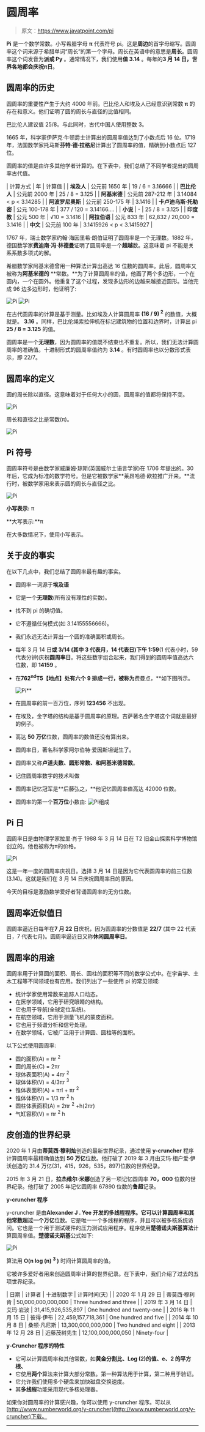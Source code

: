 # 圆周率

> 原文：<https://www.javatpoint.com/pi>

**Pi** 是一个数学常数。小写希腊字母 **π** 代表符号 pi。这是**周边**的首字母缩写。圆周率这个词来源于希腊单词“周长”的第一个字母。周长在英语中的意思是**周长**。圆周率这个词发音为**派或 Py** 。通常情况下，我们使用**值 3.14** 。每年的**3 月 14 日，世界各地都会庆祝π日**。

## 圆周率的历史

圆周率的重要性产生于大约 4000 年前。巴比伦人和埃及人已经意识到常数 **π** 的存在和意义。他们证明了圆的周长与直径的比值相同。

巴比伦人建议值 25/8。与此同时，古代中国人使用整数 3。

1665 年，科学家伊萨克·牛顿爵士计算出的圆周率值达到了小数点后 16 位。1719 年，法国数学家托马斯**芬特·德·拉格尼**计算出了圆周率的值，精确到小数点后 127 位。

圆周率的值是由许多其他学者计算的。在下表中，我们总结了不同学者提出的圆周率古代值。

| 计算方式 | 年 | 计算值 |
| **埃及人** | 公元前 1650 年 | 19 / 6 = 3.16666 |
| **巴比伦人** | 公元前 2000 年 | 25 / 8 = 3.125 |
| **阿基米德** | 公元前 287-212 年 | 3.14084 < p < 3.14285 |
| **阿波罗尼奥斯** | 公元前 250-175 年 | 3.1416 |
| **卡卢迪乌斯·托勒密** | 公元 100-178 年 | 377 / 120 = 3.14166…. |
| **小说** | - | 25 / 8 = 3.125 |
| **印度教** | 公元 500 年 | √10 = 3.1416 |
| **阿拉伯语** | 公元 833 年 | 62,832 / 20,000 = 3.1416 |
| **中文** | 公元前 100 年 | 3.1415926 < p < 3.1415927 |

1767 年，瑞士数学家约翰·海因里希·朗伯证明了圆周率是一个无理数。1882 年，德国数学家**费迪南·冯·林德曼**证明了圆周率是一个**超越**数。这意味着 pi 不能是关系系数多项式的解。

希腊数学家阿基米德曾用一种算法计算出高达 16 位数的圆周率。此后，圆周率又被称为**阿基米德的** **常数。**为了计算圆周率的值，他画了两个多边形，一个在圆内，一个在圆外。他重复了这个过程，发现多边形的边越来越接近圆形。当他完成 96 边多边形时，他证明了:

![Pi](img/559be413598e98a4eee8ac05a61ef4f7.png)
![Pi](img/8809698e71b942973eb553ccb979aea2.png)

在古代圆周率的计算是基于测量。比如埃及人计算圆周率 **(16 / 9) <sup>2</sup>** 的数值，大概就是。 **3.16** 。同样，巴比伦绳索拉伸机在标记建筑物的位置和边界时，计算出 pi **25 / 8 = 3.125** 的值。

圆周率是一个**无理数**，因为圆周率的值既不结束也不重复。所以，我们无法计算圆周率的准确值。十进制形式的圆周率值约为 **3.14** 。有时圆周率也以分数形式表示，即 22/7。

## 圆周率的定义

圆的周长除以直径。这意味着对于任何大小的圆，圆周率的值都将保持不变。

![Pi](img/e450186c6bdb21068625ef5d8b461868.png)

周长和直径之比是常数(π)。

![Pi](img/bf835072b2a8b1eff1d024641cb62b3f.png)

## Pi 符号

圆周率符号是由数学家威廉姆·琼斯(英国威尔士语言学家)在 1706 年提出的。30 年后，它成为标准的数学符号。但是它被数学家**莱昂哈德·欧拉推广开来。**流行时，被数学家用来表示圆的周长与直径之比。

![Pi](img/fe1e3fa9cbf771cbf1a35aa9c1666b9d.png)

**小写表示:** π

**大写表示:**π

在大多数情况下，使用小写表示。

## 关于皮的事实

在以下几点中，我们总结了圆周率最有趣的事实。

*   圆周率一词源于**埃及语**
*   它是一个**无理数**(所有没有理性的实数)。
*   找不到 pi 的确切值。
*   它不遵循任何模式(如 3.14155556666)。
*   我们永远无法计算出一个圆的准确面积或周长。
*   每年 3 月 14 日**或 **3/14** (其中 3 代表月，14 代表日)下午 1:59**(1 代表小时，59 代表分钟)庆祝**圆周率日**。将这些数字组合起来，我们得到的圆周率值高达六位数，即 **14159** 。
*   在**762<sup>nd</sup>T5【地点】处有六个 **9** 排成一行，被称为**费曼点，**如下图所示。

    ![Pi](img/796dc00f4bdb01c70725124f5a821fc4.png)**
*   在圆周率的前一百万位，序列 **123456** 不出现。
*   在埃及，金字塔的结构是基于圆周率的原理。吉萨著名金字塔这个词就是最好的例子。
*   高达 **50 万亿**位数，圆周率的数值还没有算出来。
*   圆周率日，著名科学家阿尔伯特·爱因斯坦诞生了。
*   圆周率又称**卢道夫数、圆形常数、**和**阿基米德常数**。
*   记住圆周率数字的技术叫做
*   圆周率记忆冠军是**后藤弘之，**他记忆圆周率值高达 42000 位数。
*   圆周率的第一个**百万位**小数由:
    ![Pi](img/249c8c24fbb021d59555cb460649b86f.png)组成

## Pi 日

圆周率日是由物理学家拉里·肖于 1988 年 3 月 14 日在 T2 旧金山探索科学博物馆创立的。他也被称为π的价格。

![Pi](img/7fedc2d548f18f2cb3b174d5ac97bd29.png)

这是一年一度的圆周率庆祝日。选择 3 月 14 日是因为它代表圆周率的前三位数(3.14)。这就是我们在 3 月 14 日庆祝圆周率日的原因。

今天的目标是激励数学爱好者背诵圆周率的无穷位数。

## 圆周率近似值日

圆周率逼近日每年在**7 月 22 日**庆祝，因为圆周率的分数值是 **22/7** (其中 22 代表日，7 代表七月)。圆周率逼近日又称**休闲圆周率日**。

## 圆周率的用途

圆周率用于计算圆的面积、周长、圆柱的面积等不同的数学公式中。在宇宙学、土木工程等不同领域也有应用。我们列出了一些使用 pi 的常见领域:

*   统计学家使用常数来追踪人口动态。
*   在医学领域，它用于研究眼睛的结构。
*   它也用于导航(全球定位系统)。
*   在航空领域，它用于测量飞机的蒙皮面积。
*   它也用于频谱分析和信号处理。
*   在数学领域，它被广泛用于计算圆、圆柱等的面积。

以下公式使用圆周率:

*   圆的面积(A) = πr <sup>2</sup>
*   圆的周长(C) = 2πr
*   球体表面积(A) = 4πr <sup>2</sup>
*   球体体积(V) = 4/3πr <sup>3</sup>
*   锥体表面积(A) = πrl + πr <sup>2</sup>
*   锥体体积(V) = 1/3 πr <sup>2</sup> h
*   圆柱体表面积(A) = 2πr <sup>2</sup> +h(2πr)
*   气缸容积(V) = πr <sup>2</sup> h

## 皮创造的世界纪录

2020 年 1 月由**蒂莫西·穆利灿**创造的最新世界纪录，通过使用 **y-cruncher** 程序计算圆周率最精确值达到 **50 万亿**位数。他打破了 2019 年 3 月由艾玛·相户爱·伊沃创造的 31.4 万亿(31，415，926，535，897)位数的世界纪录。

2015 年 3 月 21 日，**拉杰维尔·米娜**创造了另一项记忆圆周率 **70，000** 位数的世界纪录。他打破了 2005 年记忆圆周率 67890 位数的**鲁超**记录。

**y-cruncher 程序**

y-cruncher 是由**Alexander J . Yee 开发的多线程程序。**它可以计算圆周率和其他常数超过一个**万亿**位数。它是唯一一个多线程的程序，并且可以被多核系统访问。它也是一个用于测试硬件的压力测试应用程序。程序使用**楚德诺夫斯基算法**计算圆周率值。**楚德诺夫斯基**公式如下:

![Pi](img/932e783f8e0dec609df3ebdef8302c86.png)

算法用 **O(n log (n) <sup>3</sup> )** 时间计算圆周率的值。

它被许多爱好者用来创造圆周率计算的世界纪录。在下表中，我们介绍了过去的五项世界纪录。

| 日期 | 计算者 | 十进制数字 | 计算时间(天) |
| 2020 年 1 月 29 日 | 蒂莫西·穆利肯 | 50,000,000,000,000 | Three hundred and three |
| 2019 年 3 月 14 日 | 艾玛·岩波 | 31,415,926,535,897 | One hundred and twenty-one |
| 2016 年 11 月 15 日 | 彼得·伊布 | 22,459,157,718,361 | One hundred and five |
| 2014 年 10 月 8 日 | 桑顿·凡尼斯 | 13,300,000,000,000 | Two hundred and eight |
| 2013 年 12 月 28 日 | 近藤茂树先生 | 12,100,000,000,050 | Ninety-four |

**y-Cruncher 程序的特性**

*   它可以计算圆周率和其他常数，如**黄金分割比、Log (2)的值、e、2 的平方根、**
*   它使用**两个**算法来计算大部分常数。第一种算法用于计算，第二种用于验证。
*   它允许我们使用多个硬盘来加快磁盘交换速度。
*   其**多线程**功能采用现代多核处理器。

如果你对圆周率的计算感兴趣，你可以使用 y-cruncher 程序。可以从[http://www.numberworld.org/y-cruncher](http://www.numberworld.org/y-cruncher)下载。

* * *